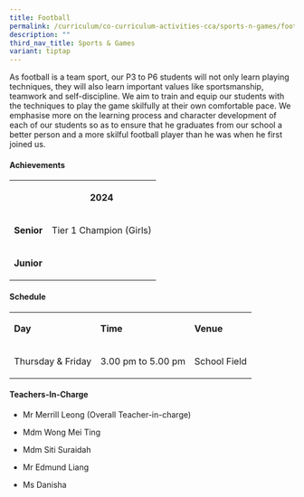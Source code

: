```yaml
---
title: Football
permalink: /curriculum/co-curriculum-activities-cca/sports-n-games/football/
description: ""
third_nav_title: Sports & Games
variant: tiptap
---
```

<p>As football is a team sport, our P3 to P6 students will not only learn
playing techniques, they will also learn important values like sportsmanship,
teamwork and self-discipline. We aim to train and equip our students with
the techniques to play the game skilfully at their own comfortable pace.
We emphasise more on the learning process and character development of
each of our students so as to ensure that he graduates from our school
a better person and a more skilful football player than he was when he
first joined us.</p>
<h4><strong>Achievements</strong></h4>
<table style="minWidth: 50px">
<colgroup>
<col>
<col>
</colgroup>
<tbody>
<tr>
<th rowspan="1" colspan="1">
<p></p>
</th>
<th rowspan="1" colspan="1">
<p>2024</p>
</th>
</tr>
<tr>
<td rowspan="1" colspan="1">
<p><strong>Senior</strong>
</p>
</td>
<td rowspan="1" colspan="1">
<p>Tier 1 Champion (Girls)</p>
</td>
</tr>
<tr>
<td rowspan="1" colspan="1">
<p><strong>Junior</strong>
</p>
</td>
<td rowspan="1" colspan="1">
<p></p>
</td>
</tr>
</tbody>
</table>
<h4><strong>Schedule</strong></h4>
<table style="minWidth: 75px">
<colgroup>
<col>
<col>
<col>
</colgroup>
<tbody>
<tr>
<td rowspan="1" colspan="1">
<p><strong>Day</strong>
</p>
</td>
<td rowspan="1" colspan="1">
<p><strong>Time</strong>
</p>
</td>
<td rowspan="1" colspan="1">
<p><strong>Venue</strong>
</p>
</td>
</tr>
<tr>
<td rowspan="1" colspan="1">
<p>Thursday &amp; Friday</p>
</td>
<td rowspan="1" colspan="1">
<p>3.00 pm to 5.00 pm</p>
</td>
<td rowspan="1" colspan="1">
<p>School Field</p>
</td>
</tr>
</tbody>
</table>
<h4><strong>Teachers-In-Charge</strong></h4>
<ul data-tight="true" class="tight">
<li>
<p>Mr Merrill Leong (Overall Teacher-in-charge)</p>
</li>
<li>
<p>Mdm Wong Mei Ting</p>
</li>
<li>
<p>Mdm Siti Suraidah</p>
</li>
<li>
<p>Mr Edmund Liang</p>
</li>
<li>
<p>Ms Danisha</p>
</li>
</ul>
<p></p>
